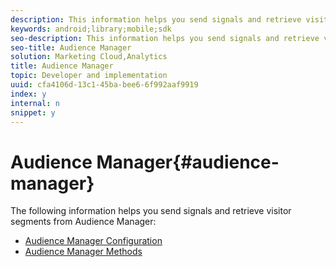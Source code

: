 ```yaml
---
description: This information helps you send signals and retrieve visitor segments from Audience Manager.
keywords: android;library;mobile;sdk
seo-description: This information helps you send signals and retrieve visitor segments from Audience Manager.
seo-title: Audience Manager
solution: Marketing Cloud,Analytics
title: Audience Manager
topic: Developer and implementation
uuid: cfa4106d-13c1-45ba-bee6-6f992aaf9919
index: y
internal: n
snippet: y
---
```


# Audience Manager{#audience-manager}

The following information helps you send signals and retrieve visitor segments from Audience Manager:

+ [Audience Manager Configuration](audiencemgmt.md)
+ [Audience Manager Methods](c-audience-manager-methods.md)